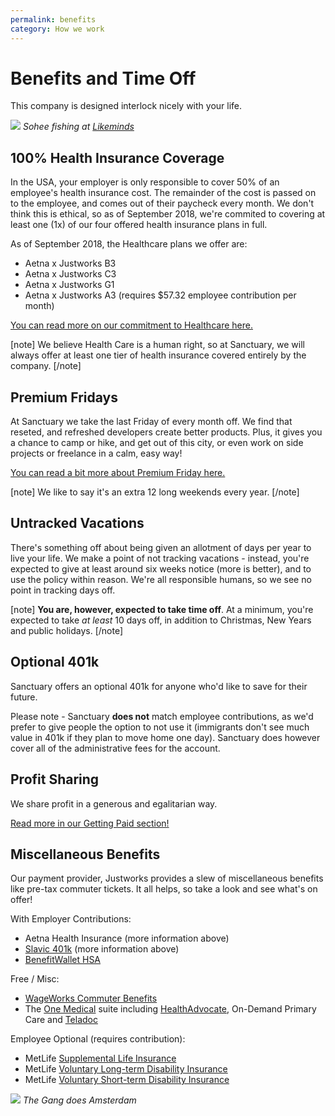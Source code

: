 ```yaml
---
permalink: benefits
category: How we work
---
```


# Benefits and Time Off

This company is designed interlock nicely with your life.

![](https://scontent-iad3-1.cdninstagram.com/vp/c1690ae058b441fedd84fa22486ae8a0/5C1A1327/t51.2885-15/e35/39318395_467220257114503_567281762014882014_n.jpg)
*Sohee fishing at [Likeminds](http://www.likeminds.camp/)*

## 100% Health Insurance Coverage

In the USA, your employer is only responsible to cover 50% of an employee's health insurance cost. The remainder of the cost is passed on to the employee, and comes out of their paycheck every month. We don't think this is ethical, so as of September 2018, we're commited to covering at least one (1x) of our four offered health insurance plans in full.

As of September 2018, the Healthcare plans we offer are:
- Aetna x Justworks B3
- Aetna x Justworks C3
- Aetna x Justworks G1
- Aetna x Justworks A3 (requires $57.32 employee contribution per month)

[You can read more on our commitment to Healthcare here.](https://medium.com/sanctuary-computer-inc/we-provide-100-healthcare-coverage-391f3a121164)

[note]
We believe Health Care is a human right, so at Sanctuary, we will always offer at least one tier of health insurance covered entirely by the company.
[/note]

## Premium Fridays

At Sanctuary we take the last Friday of every month off. We find that reseted, and refreshed developers create better products. Plus, it gives you a chance to camp or hike, and get out of this city, or even work on side projects or freelance in a calm, easy way!

[You can read a bit more about Premium Friday here.](https://medium.com/sanctuary-computer-inc/12-extra-long-weekends-for-sanctuary-de46ed4c3f85)

[note]
We like to say it's an extra 12 long weekends every year.
[/note]

## Untracked Vacations

There's something off about being given an allotment of days per year to live your life. We make a point of not tracking vacations - instead, you're expected to give at least around six weeks notice (more is better), and to use the policy within reason. We're all responsible humans, so we see no point in tracking days off.

[note]
**You are, however, expected to take time off**. At a minimum, you're expected to take *at least* 10 days off, in addition to Christmas, New Years and public holidays.
[/note]

## Optional 401k

Sanctuary offers an optional 401k for anyone who'd like to save for their future.

Please note - Sanctuary **does not** match employee contributions, as we'd prefer to give people the option to not use it (immigrants don't see much value in 401k if they plan to move home one day). Sanctuary does however cover all of the administrative fees for the account.

## Profit Sharing

We share profit in a generous and egalitarian way.

[Read more in our Getting Paid section!](/docs/master/money)

## Miscellaneous Benefits

Our payment provider, Justworks provides a slew of miscellaneous benefits like pre-tax commuter tickets. It all helps, so take a look and see what's on offer!

With Employer Contributions:
- Aetna Health Insurance (more information above)
- [Slavic 401k](https://help.justworks.com/hc/en-us/articles/360004530251-401-K-) (more information above)
- [BenefitWallet HSA](https://help.justworks.com/hc/en-us/articles/360004530431-Health-Savings-Account-HSA-)

Free / Misc:
- [WageWorks Commuter Benefits](https://help.justworks.com/hc/en-us/articles/360004481032-Commuter-Benefits-via-WageWorks)
- The [One Medical](https://help.justworks.com/hc/en-us/articles/360004480992-One-Medical) suite including [HealthAdvocate](https://help.justworks.com/hc/en-us/articles/360004530211-Health-Advocate), On-Demand Primary Care and [Teladoc](https://help.justworks.com/hc/en-us/articles/360004530231-Teladoc)

Employee Optional (requires contribution):
- MetLife [Supplemental Life Insurance](https://help.justworks.com/hc/en-us/articles/360004481152-Supplemental-Life-Insurance)
- MetLife [Voluntary Long-term Disability Insurance](https://help.justworks.com/hc/en-us/articles/360004481212-Voluntary-Long-term-Disability-Insurance)
- MetLife [Voluntary Short-term Disability Insurance](https://help.justworks.com/hc/en-us/articles/360004530491-Voluntary-Short-term-Disability-Insurance)

![](https://scontent-iad3-1.cdninstagram.com/vp/716b4b315986d0013c6609bf8cf0a8fc/5C1A803E/t51.2885-15/e35/29740497_262811170927302_2041873739380948992_n.jpg)
*The Gang does Amsterdam*
